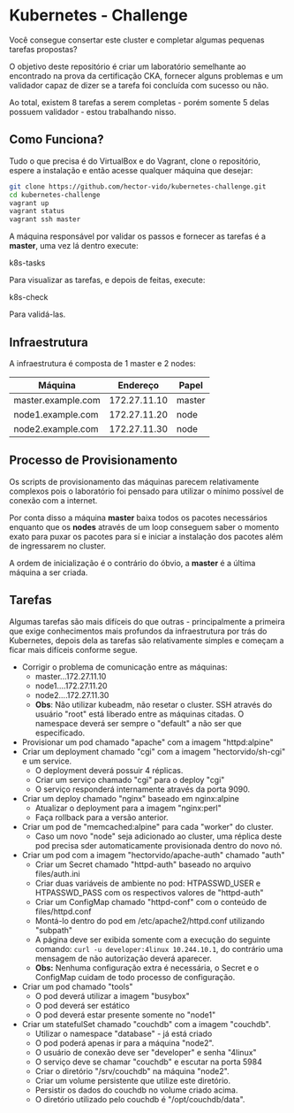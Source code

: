 # Kubernetes - Challenge

Você consegue consertar este cluster e completar algumas pequenas tarefas propostas?

O objetivo deste repositório é criar um laboratório semelhante ao encontrado na prova da certificação CKA, fornecer alguns problemas e um validador capaz de dizer se a tarefa foi concluída com sucesso ou não.

Ao total, existem 8 tarefas a serem completas - porém somente 5 delas possuem validador - estou trabalhando nisso.

## Como Funciona?

Tudo o que precisa é do VirtualBox e do Vagrant, clone o repositório, espere a instalação e então acesse qualquer máquina que desejar:

```bash
git clone https://github.com/hector-vido/kubernetes-challenge.git
cd kubernetes-challenge
vagrant up
vagrant status
vagrant ssh master
```

A máquina responsável por validar os passos e fornecer as tarefas é a **master**, uma vez lá dentro execute:

  k8s-tasks

Para visualizar as tarefas, e depois de feitas, execute:

  k8s-check

Para validá-las.

## Infraestrutura

A infraestrutura é composta de 1 master e 2 nodes:

| Máquina             | Endereço      | Papel         |
|---------------------|---------------|---------------|
| master.example.com  | 172.27.11.10  | master        |
| node1.example.com   | 172.27.11.20  | node          |
| node2.example.com   | 172.27.11.30  | node          |

## Processo de Provisionamento

Os scripts de provisionamento das máquinas parecem relativamente complexos pois o laboratório foi pensado para utilizar o mínimo possível de conexão com a internet.

Por conta disso a máquina **master** baixa todos os pacotes necessários enquanto que os **nodes** através de um loop conseguem saber o momento exato para puxar os pacotes para sí e iniciar a instalação dos pacotes além de ingressarem no cluster.

A ordem de inicialização é o contrário do óbvio, a **master** é a última máquina a ser criada.

## Tarefas

Algumas tarefas são mais difíceis do que outras - principalmente a primeira que exige conhecimentos mais profundos da infraestrutura por trás do Kubernetes, depois dela as tarefas são relativamente simples e começam a ficar mais difíceis conforme segue.

- Corrigir o problema de comunicação entre as máquinas:  
  - master...172.27.11.10  
  - node1....172.27.11.20  
  - node2....172.27.11.30  
  - **Obs**: Não utilizar kubeadm, não resetar o cluster. SSH através do usuário "root" está liberado entre as máquinas citadas. O namespace deverá ser sempre o "default" a não ser que especificado.
- Provisionar um pod chamado "apache" com a imagem "httpd:alpine"  
- Criar um deployment chamado "cgi" com a imagem "hectorvido/sh-cgi" e um service.  
  - O deployment deverá possuir 4 réplicas.  
  - Criar um serviço chamado "cgi" para o deploy "cgi"  
  - O serviço responderá internamente através da porta 9090.  
- Criar um deploy chamado "nginx" baseado em nginx:alpine  
  - Atualizar o deployment para a imagem "nginx:perl"  
  - Faça rollback para a versão anterior.  
- Criar um pod de "memcached:alpine" para cada "worker" do cluster.  
  - Caso um novo "node" seja adicionado ao cluster, uma réplica deste pod precisa sder automaticamente provisionada dentro do novo nó.  
- Criar um pod com a imagem "hectorvido/apache-auth" chamado "auth"  
  - Criar um Secret chamado "httpd-auth" baseado no arquivo files/auth.ini  
  - Criar duas variáveis de ambiente no pod: HTPASSWD_USER e HTPASSWD_PASS com os respectivos valores de "httpd-auth"  
  - Criar um ConfigMap chamado "httpd-conf" com o conteúdo de files/httpd.conf  
  - Montá-lo dentro do pod em /etc/apache2/httpd.conf utilizando "subpath"  
  - A página deve ser exibida somente com a execução do seguinte comando: `curl -u developer:4linux 10.244.10.1`, do contrário uma mensagem de não autorização deverá aparecer.  
  - **Obs:** Nenhuma configuração extra é necessária, o Secret e o ConfigMap cuidam de todo processo de configuração.
- Criar um pod chamado "tools"
  - O pod deverá utilizar a imagem "busybox"
  - O pod deverá ser estático
  - O pod deverá estar presente somente no "node1"
- Criar um statefulSet chamado "couchdb" com a imagem "couchdb".
	- Utilizar o namespace "database" - já está criado
	- O pod poderá apenas ir para a máquina "node2".
	- O usuário de conexão deve ser "developer" e senha "4linux"
	- O serviço deve se chamar "couchdb" e escutar na porta 5984
	- Criar o diretório "/srv/couchdb" na máquina "node2".
	- Criar um volume persistente que utilize este diretório.
	- Persistir os dados do couchdb no volume criado acima.
	- O diretório utilizado pelo couchdb é "/opt/couchdb/data".
